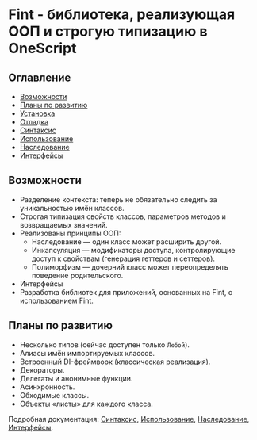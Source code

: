# Fint - библиотека, реализующая ООП и строгую типизацию в OneScript

## Оглавление

- [Возможности](#возможности)
- [Планы по развитию](#планы-по-развитию)
- [Установка](docs/installation.md)
- [Отладка](docs/debugging.md)
- [Синтаксис](docs/syntax.md)
- [Использование](docs/usage.md)
- [Наследование](docs/inheritance.md)
- [Интерфейсы](docs/interfaces.md)

## Возможности

- Разделение контекста: теперь не обязательно следить за уникальностью имён классов.
- Строгая типизация свойств классов, параметров методов и возвращаемых значений.
- Реализованы принципы ООП:
  - Наследование — один класс может расширить другой.
  - Инкапсуляция — модификаторы доступа, контролирующие доступ к свойствам (генерация геттеров и сеттеров).
  - Полиморфизм — дочерний класс может переопределять поведение родительского.
- Интерфейсы
- Разработка библиотек для приложений, основанных на Fint, с использованием Fint.

## Планы по развитию

- Несколько типов (сейчас доступен только `Любой`).
- Алиасы имён импортируемых классов.
- Встроенный DI-фреймворк (классическая реализация).
- Декораторы.
- Делегаты и анонимные функции.
- Асинхронность.
- Обходимые классы.
- Объекты «листы» для каждого класса.

Подробная документация: [Синтаксис](docs/syntax.md), [Использование](docs/usage.md), [Наследование](docs/inheritance.md), [Интерфейсы](docs/interfaces.md).
